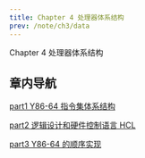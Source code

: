 ```yaml
---
title: Chapter 4 处理器体系结构
prev: /note/ch3/data
---
```


Chapter 4 处理器体系结构

## 章内导航

[part1 Y86-64 指令集体系结构](/note/ch4/Y86-64-ISA.html)

[part2 逻辑设计和硬件控制语言 HCL](/note/ch4/logic-design.html)

[part3 Y86-64 的顺序实现](/note/ch4/seq.html)
